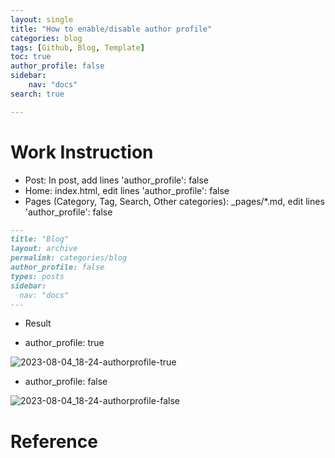 ```yaml
---
layout: single
title: "How to enable/disable author profile"
categories: blog
tags: [Github, Blog, Template]
toc: true
author_profile: false
sidebar:
    nav: "docs"
search: true

---
```




# Work Instruction

- Post: In post, add lines 'author_profile': false
- Home: index.html, edit lines 'author_profile': false
- Pages (Category, Tag, Search, Other categories): _pages/*.md, edit lines 'author_profile': false

```markdown
---
title: "Blog"
layout: archive
permalink: categories/blog
author_profile: false
types: posts
sidebar:
  nav: "docs"
---
```

- Result

- author_profile: true

![2023-08-04_18-24-authorprofile-true]({{site.url}}/images/2023-08-03-Github-Blog-Posting-AuthorProfile/2023-08-04_18-24-authorprofile-true.png)

- author_profile: false

![2023-08-04_18-24-authorprofile-false]({{site.url}}/images/2023-08-03-Github-Blog-Posting-AuthorProfile/2023-08-04_18-24-authorprofile-false.png)






# Reference

